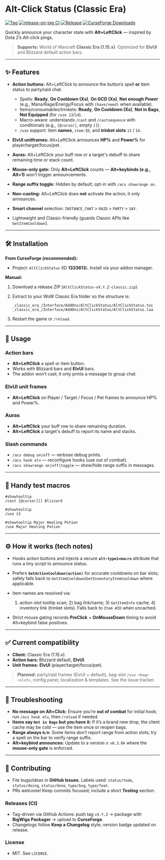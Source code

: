 # Alt-Click Status (Classic Era)

[![Tag](https://img.shields.io/github/v/tag/patrickdoane/AltClickStatus?label=tag)](https://github.com/patrickdoane/AltClickStatus/tags)
[![release-on-tag CI](https://github.com/patrickdoane/AltClickStatus/actions/workflows/release-on-tag.yml/badge.svg)](https://github.com/patrickdoane/AltClickStatus/actions/workflows/release-on-tag.yml)
[![Release](https://img.shields.io/github/v/release/patrickdoane/AltClickStatus)](https://github.com/patrickdoane/AltClickStatus/releases)
[![CurseForge Downloads](https://img.shields.io/curseforge/dt/1333613?label=CurseForge\&logo=curseforge)](https://legacy.curseforge.com/wow/addons/altclickstatus)

Quickly announce your character state with **Alt+LeftClick** — inspired by Dota 2’s Alt-click pings.

> **Supports:** World of Warcraft **Classic Era (1.15.x)**. Optimized for **ElvUI** and Blizzard default action bars.

---

## ✨ Features

* **Action buttons:** Alt+LeftClick to announce the button’s spell **or** item status to party/raid chat.

  * Spells: **Ready**, **On Cooldown (Xs)**, **On GCD (Xs)**, **Not enough *Power*** (e.g., Mana/Rage/Energy/Focus with `(have/need)` when available).
  * Items/consumables/trinkets: **Ready**, **On Cooldown (Xs)**, **Not in Bags**, **Not Equipped** (for `/use 13`/`14`).
  * Macro-aware: understands `/cast` and `/castsequence` with conditionals (e.g., `[@cursor]`, empty `[]`).
  * `/use` support: item **names**, `item:ID`, and **trinket slots** `13` / `14`.
* **ElvUI unitframes:** Alt+LeftClick announces **HP%** and **Power%** for player/target/focus/pet.
* **Auras:** Alt+LeftClick your buff row or a target's debuff to share remaining time or stack count.
* **Mouse-only gate:** Only **Alt+LeftClick** counts — **Alt+keybinds (e.g., Alt+1)** won’t trigger announcements.
* **Range suffix toggle:** Hidden by default; opt-in with `/acs showrange on`.
* **Non-casting:** Alt+LeftClick does **not** activate the action; it only announces.
* **Smart channel** selection: `INSTANCE_CHAT` > `RAID` > `PARTY` > `SAY`.
* Lightweight and Classic-friendly (guards Classic APIs like `GetItemCooldown`).

---

## 🛠 Installation

**From CurseForge (recommended):**

* Project: `AltClickStatus` (ID **1333613**). Install via your addon manager.

**Manual:**

1. Download a release ZIP (`AltClickStatus-vX.Y.Z-classic.zip`).
2. Extract to your WoW Classic Era folder so the structure is:

   ```
   _classic_era_/Interface/AddOns/AltClickStatus/AltClickStatus.toc
   _classic_era_/Interface/AddOns/AltClickStatus/AltClickStatus.lua
   ```
3. Restart the game or `/reload`.

---

## 🚀 Usage

### Action bars

* **Alt+LeftClick** a spell or item button.
* Works with Blizzard bars and **ElvUI** bars.
* The addon won’t cast; it only prints a message to group chat.

### ElvUI unit frames

* **Alt+LeftClick** on Player / Target / Focus / Pet frames to announce HP% and Power%.

### Auras

* **Alt+LeftClick** your buff row to share remaining duration.
* **Alt+LeftClick** a target's debuff to report its name and stacks.

### Slash commands

* `/acs debug on|off` — verbose debug prints.
* `/acs hook elv` — reconfigure hooks (use out of combat).
* `/acs showrange on|off|toggle` — show/hide range suffix in messages.

---

## 🧪 Handy test macros

```macro
#showtooltip
/cast [@cursor][] Blizzard
```

```macro
#showtooltip
/use 13
```

```macro
#showtooltip Major Healing Potion
/use Major Healing Potion
```

---

## ⚙️ How it works (tech notes)

* Hooks action buttons and injects a secure **`alt-type1=macro`** attribute that runs a tiny script to announce status.
* Prefers **`GetActionCooldown(action)`** for accurate cooldowns on bar slots; safely falls back to `GetItemCooldown`/`GetInventoryItemCooldown` where applicable.
* Item names are resolved via:

  1. action-slot tooltip scan; 2) bag link/name; 3) `GetItemInfo` cache; 4) inventory link (trinket slots). Falls back to `Item #ID` when uncached.
* Strict mouse gating records **PreClick** + **OnMouseDown** timing to avoid Alt+keybind false positives.

---

## ✅ Current compatibility

* **Client:** Classic Era (1.15.x).
* **Action bars:** Blizzard default, **ElvUI**.
* **Unit frames:** **ElvUI** (player/target/focus/pet).

> **Planned:** party/raid frames (ElvUI + default), bag-slot `/use <bag> <slot>`, config panel, localization & templates. See the issue tracker.

---

## 🧯 Troubleshooting

* **No message on Alt+Click:** Ensure you’re **out of combat** for initial hook; run `/acs hook elv`, then `/reload` if needed.
* **Items say `Not in Bags` but you have it:** If it’s a brand new drop, the client cache may be cold — use the item once or reopen bags.
* **Range always `N/A`:** Some items don’t report range from action slots; try a spell on the bar to verify range suffix.
* **Alt+keybind announces:** Update to a version ≥ `v0.3.0k` where the **mouse-only gate** is enforced.

---

## 🤝 Contributing

* File bugs/ideas in **GitHub Issues**. Labels used: `status/todo`, `status/doing`, `status/done`, `type/bug`, `type/feat`.
* PRs welcome! Keep commits focused; include a short **Testing** section.

### Releases (CI)

* Tag-driven via GitHub Actions: push tag `vX.Y.Z` → package with **BigWigs Packager** → upload to **CurseForge**.
* Changelogs follow **Keep a Changelog** style; version badge updated on release.

### License

* MIT. See `LICENSE`.
